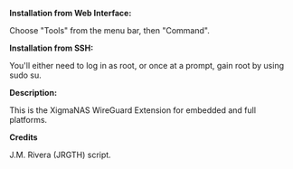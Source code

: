 **Installation from Web Interface:**

Choose "Tools" from the menu bar, then "Command". 

**Installation from SSH:**

You'll either need to log in as root, or once at a prompt, gain root by using sudo su.

**Description:**

This is the XigmaNAS WireGuard Extension for embedded and full platforms.

**Credits**

 J.M. Rivera (JRGTH) script.
